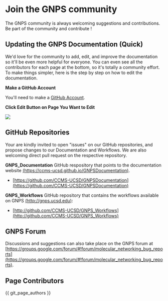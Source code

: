 # Join the GNPS community

The GNPS community is always welcoming suggestions and contributions. Be part of the community and contribute !

## Updating the GNPS Documentation (Quick)

We'd love for the community to add, edit, and improve the documentation so it'll be even more helpful for everyone. You can even see all the contributors for each page at the bottom, so it's totally a community effort. To make things simpler, here is the step by step on how to edit the documentation. 

**Make a GitHub Account** 

You'll need to make a [GitHub Account](https://github.com/join).

**Click Edit Button on Page You Want to Edit**

![](img/edit_page.png)




## GitHub Repositories
Your are kindly invited to open "issues" on our GitHub repositories, and propose changes to our Documentation and Workflows. We are also welcoming direct pull request on the respective repository.

**GNPS_Documentation** GitHub respository that points to the documentation website [(https://ccms-ucsd.github.io/GNPSDocumentation)](https://ccms-ucsd.github.io/GNPSDocumentation).

- [https://github.com/CCMS-UCSD/GNPSDocumentation](https://github.com/CCMS-UCSD/GNPSDocumentation)

**GNPS_Workflows** GitHub repository that contains the workflows available on GNPS [(http://gnps.ucsd.edu)](http://gnps.ucsd.edu):

- [http://github.com/CCMS-UCSD/GNPS_Workflows](http://github.com/CCMS-UCSD/GNPS_Workflows)


## GNPS Forum
Discussions and suggestions can also take place on the GNPS forum at [https://groups.google.com/forum/#!forum/molecular_networking_bug_reports](https://groups.google.com/forum/#!forum/molecular_networking_bug_reports).

## Page Contributors

{{ git_page_authors }}


